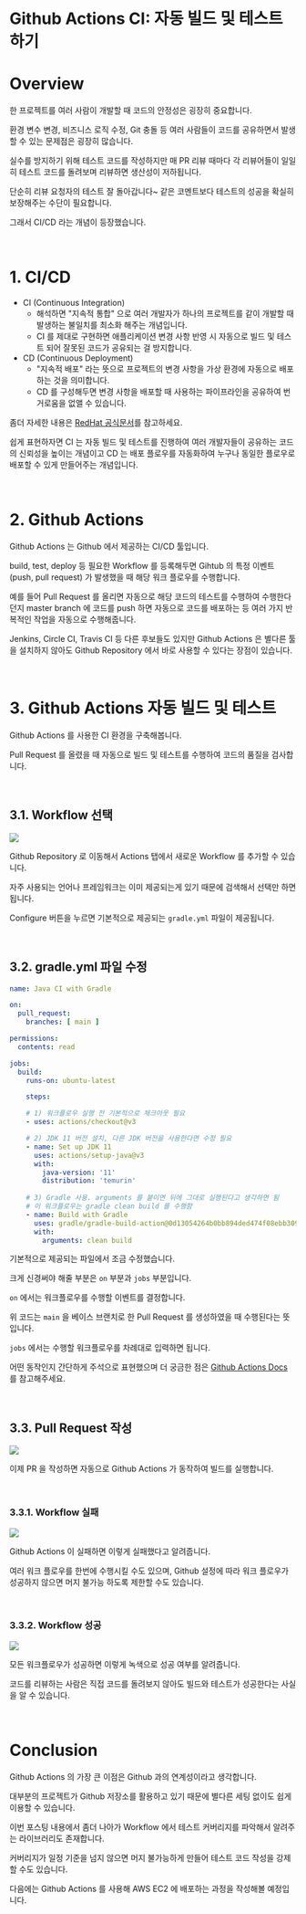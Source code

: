 # Github Actions CI: 자동 빌드 및 테스트 하기

# Overview

한 프로젝트를 여러 사람이 개발할 때 코드의 안정성은 굉장히 중요합니다.

환경 변수 변경, 비즈니스 로직 수정, Git 충돌 등 여러 사람들이 코드를 공유하면서 발생할 수 있는 문제점은 굉장히 많습니다.

실수를 방지하기 위해 테스트 코드를 작성하지만 매 PR 리뷰 때마다 각 리뷰어들이 일일히 테스트 코드를 돌려보며 리뷰하면 생산성이 저하됩니다.

단순히 리뷰 요청자의 테스트 잘 돌아갑니다~ 같은 코멘트보다 테스트의 성공을 확실히 보장해주는 수단이 필요합니다.

그래서 CI/CD 라는 개념이 등장했습니다.

<br>

# 1. CI/CD

- CI (Continuous Integration)
  - 해석하면 "지속적 통합" 으로 여러 개발자가 하나의 프로젝트를 같이 개발할 때 발생하는 불일치를 최소화 해주는 개념입니다.
  - CI 를 제대로 구현하면 애플리케이션 변경 사항 반영 시 자동으로 빌드 및 테스트 되어 잘못된 코드가 공유되는 걸 방지합니다.
- CD (Continuous Deployment)
  - "지속적 배포" 라는 뜻으로 프로젝트의 변경 사항을 가상 환경에 자동으로 배포하는 것을 의미합니다.
  - CD 를 구성해두면 변경 사항을 배포할 때 사용하는 파이프라인을 공유하여 번거로움을 없앨 수 있습니다.

좀더 자세한 내용은 [RedHat 공식문서](https://www.redhat.com/ko/topics/devops/what-is-ci-cd)를 참고하세요.

쉽게 표현하자면 CI 는 자동 빌드 및 테스트를 진행하여 여러 개발자들이 공유하는 코드의 신뢰성을 높이는 개념이고 CD 는 배포 플로우를 자동화하여 누구나 동일한 플로우로 배포할 수 있게 만들어주는 개념입니다.

<br>

# 2. Github Actions

Github Actions 는 Github 에서 제공하는 CI/CD 툴입니다.

build, test, deploy 등 필요한 Workflow 를 등록해두면 Gihtub 의 특정 이벤트 (push, pull request) 가 발생했을 때 해당 워크 플로우를 수행합니다.

예를 들어 Pull Request 를 올리면 자동으로 해당 코드의 테스트를 수행하여 수행한다던지 master branch 에 코드를 push 하면 자동으로 코드를 배포하는 등 여러 가지 반복적인 작업을 자동으로 수행해줍니다.

Jenkins, Circle CI, Travis CI 등 다른 후보들도 있지만 Github Actions 은 별다른 툴을 설치하지 않아도 Github Repository 에서 바로 사용할 수 있다는 장점이 있습니다.

<br>

# 3. Github Actions 자동 빌드 및 테스트

Github Actions 를 사용한 CI 환경을 구축해봅니다.

Pull Request 를 올렸을 때 자동으로 빌드 및 테스트를 수행하여 코드의 품질을 검사합니다.

<br>

## 3.1. Workflow 선택

<img src="https://raw.githubusercontent.com/ParkJiwoon/PrivateStudy/master/ci-cd/images/screen_2022_04_22_19_40_20.png">

Github Repository 로 이동해서 Actions 탭에서 새로운 Workflow 를 추가할 수 있습니다.

자주 사용되는 언어나 프레임워크는 이미 제공되는게 있기 때문에 검색해서 선택만 하면 됩니다.

Configure 버튼을 누르면 기본적으로 제공되는 `gradle.yml` 파일이 제공됩니다.

<br>

## 3.2. gradle.yml 파일 수정

```yml
name: Java CI with Gradle

on:
  pull_request:
    branches: [ main ]

permissions:
  contents: read

jobs:
  build:
    runs-on: ubuntu-latest

    steps:

    # 1) 워크플로우 실행 전 기본적으로 체크아웃 필요
    - uses: actions/checkout@v3

    # 2) JDK 11 버전 설치, 다른 JDK 버전을 사용한다면 수정 필요
    - name: Set up JDK 11
      uses: actions/setup-java@v3
      with:
        java-version: '11'
        distribution: 'temurin'
    
    # 3) Gradle 사용. arguments 를 붙이면 뒤에 그대로 실행된다고 생각하면 됨
    # 이 워크플로우는 gradle clean build 를 수행함
    - name: Build with Gradle
      uses: gradle/gradle-build-action@0d13054264b0bb894ded474f08ebb30921341cee
      with:
        arguments: clean build
```

기본적으로 제공되는 파일에서 조금 수정했습니다.

크게 신경써야 해줄 부분은 `on` 부분과 `jobs` 부분입니다.

`on` 에서는 워크플로우를 수행할 이벤트를 결정합니다.

위 코드는 `main` 을 베이스 브랜치로 한 Pull Request 를 생성하였을 때 수행된다는 뜻입니다.

`jobs` 에서는 수행할 워크플로우를 차례대로 입력하면 됩니다.

어떤 동작인지 간단하게 주석으로 표현했으며 더 궁금한 점은 [Github Actions Docs](https://docs.github.com/en/actions/using-jobs/using-jobs-in-a-workflow) 를 참고해주세요.

<br>

## 3.3. Pull Request 작성

<img src="https://raw.githubusercontent.com/ParkJiwoon/PrivateStudy/master/ci-cd/images/screen_2022_04_22_21_34_45.png">

이제 PR 을 작성하면 자동으로 Github Actions 가 동작하여 빌드를 실행합니다.

<br>

### 3.3.1. Workflow 실패

<img src="https://raw.githubusercontent.com/ParkJiwoon/PrivateStudy/master/ci-cd/images/screen_2022_04_22_21_39_56.png">

Github Actions 이 실패하면 이렇게 실패했다고 알려줍니다.

여러 워크 플로우를 한번에 수행시킬 수도 있으며, Github 설정에 따라 워크 플로우가 성공하지 않으면 머지 불가능 하도록 제한할 수도 있습니다.

<br>

### 3.3.2. Workflow 성공

<img src="https://raw.githubusercontent.com/ParkJiwoon/PrivateStudy/master/ci-cd/images/screen_2022_04_22_21_50_21.png">

모든 워크플로우가 성공하면 이렇게 녹색으로 성공 여부를 알려줍니다.

코드를 리뷰하는 사람은 직접 코드를 돌려보지 않아도 빌드와 테스트가 성공한다는 사실을 알 수 있습니다.

<br>

# Conclusion

Github Actions 의 가장 큰 이점은 Github 과의 연계성이라고 생각합니다.

대부분의 프로젝트가 Github 저장소를 활용하고 있기 때문에 별다른 세팅 없이도 쉽게 이용할 수 있습니다.

이번 포스팅 내용에서 좀더 나아가 Workflow 에서 테스트 커버리지를 파악해서 알려주는 라이브러리도 존재합니다.

커버리지가 일정 기준을 넘지 않으면 머지 불가능하게 만들어 테스트 코드 작성을 강제할 수도 있습니다.

다음에는 Github Actions 를 사용해 AWS EC2 에 배포하는 과정을 작성해볼 예정입니다.

